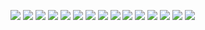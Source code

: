 ![](/process/object/references/a-compass-is-an-instrument-used-for-navigation-and-orientation-that-shows-direction-relative-to-the-geographic-cardinal-directions-or-points-usually-a-diagram-called-a-compass-rose-shows-the-directions-north-south-east-and-west-on-the-compa.jpg)
![](/process/object/references/chadburn-sons-instrument-de-navigation-transmetteur-dordres-en-laiton-sur-9.jpg)
![](/process/object/references/disque-des-signaux-maritimes-bateau-en-francais_1_.jpg)
![](/process/object/references/disque-des-signaux-maritimes-bateau-en-francais_2_.jpg)
![](/process/object/references/image%20(1).png)
![](/process/object/references/image.png)
![](/process/object/references/original_4d30fed72ac9377e64c5e1dfc5b2e449.gif)
![](/process/object/references/original_4ead8d3c6384b975646f7976a61ddfa7.jpg)
![](/process/object/references/original_6b97b2372519ea29fb31a46a320d1f4a.jpg)
![](/process/object/references/original_717fa12fab70e9069892f1172f311576.jpg)
![](/process/object/references/original_eb51f1f1e6e785a50f93241e1d8c186f.gif)
![](/process/object/references/ritchie-compas-explorer-gris-rose-conique-bleue-70.jpg)
![](/process/object/references/Rosacefaite.jpg)
![](/process/object/references/tumblr_nmgttfTvob1qa1ej9o1_400.gif)
![](/process/object/references/WeatherTeletypeChart.jpg)